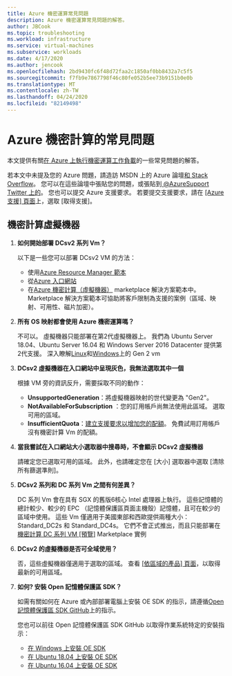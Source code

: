 ```yaml
---
title: Azure 機密運算常見問題
description: Azure 機密運算常見問題的解答。
author: JBCook
ms.topic: troubleshooting
ms.workload: infrastructure
ms.service: virtual-machines
ms.subservice: workloads
ms.date: 4/17/2020
ms.author: jencook
ms.openlocfilehash: 2bd9430fc6f48d72faa2c1850af0bb8432a7c5f5
ms.sourcegitcommit: f7fb9e7867798f46c80fe052b5ee73b9151b0e0b
ms.translationtype: MT
ms.contentlocale: zh-TW
ms.lasthandoff: 04/24/2020
ms.locfileid: "82149498"
---
```

# <a name="frequently-asked-questions-for-azure-confidential-computing"></a>Azure 機密計算的常見問題

本文提供有關[在 Azure 上執行機密運算工作負載](overview.md)的一些常見問題的解答。

若本文中未提及您的 Azure 問題，請造訪 MSDN 上的 Azure 論壇[和 Stack Overflow](https://azure.microsoft.com/support/forums/)。 您可以在這些論壇中張貼您的問題，或張貼到[ @AzureSupport Twitter 上的](https://twitter.com/AzureSupport)。 您也可以提交 Azure 支援要求。 若要提交支援要求，請在 [ [Azure 支援] 頁面](https://azure.microsoft.com/support/options/)上，選取 [取得支援]。

## <a name="confidential-computing-virtual-machines"></a>機密計算虛擬機器<a id="vm-faq"></a>

1. **如何開始部署 DCsv2 系列 Vm？**

   以下是一些您可以部署 DCsv2 VM 的方法：
   - 使用[Azure Resource Manager 範本](../virtual-machines/windows/template-description.md)
   - 從[Azure 入口網站](https://portal.azure.com/#create/hub)
   - 在[Azure 機密計算（虛擬機器）](https://azuremarketplace.microsoft.com/marketplace/apps/microsoft-azure-compute.acc-virtual-machine-v2?tab=overview) marketplace 解決方案範本中。 Marketplace 解決方案範本可協助將客戶限制為支援的案例（區域、映射、可用性、磁片加密）。 

1. **所有 OS 映射都會使用 Azure 機密運算嗎？**

   不可以。 虛擬機器只能部署在第2代虛擬機器上。 我們為 Ubuntu Server 18.04、Ubuntu Server 16.04 和 Windows Server 2016 Datacenter 提供第2代支援。 深入瞭解[Linux](../virtual-machines/linux/generation-2.md)和[Windows](../virtual-machines/windows/generation-2.md)上的 Gen 2 vm

1. **DCsv2 虛擬機器在入口網站中呈現灰色，我無法選取其中一個**

   根據 VM 旁的資訊反升，需要採取不同的動作：
    -   **UnsupportedGeneration**：將虛擬機器映射的世代變更為 "Gen2"。
    -   **NotAvailableForSubscription** ：您的訂用帳戶尚無法使用此區域。 選取可用的區域。
    -   **InsufficientQuota**：[建立支援要求以增加您的配額](../azure-portal/supportability/per-vm-quota-requests.md)。 免費試用訂用帳戶沒有機密計算 Vm 的配額。 

1. **當我嘗試在入口網站大小選取器中搜尋時，不會顯示 DCsv2 虛擬機器**

   請確定您已選取可用的區域。 此外，也請確定您在 [大小] 選取器中選取 [清除所有篩選準則]。 

1. **DCsv2 系列和 DC 系列 Vm 之間有何差異？**

   DC 系列 Vm 會在具有 SGX 的舊版6核心 Intel 處理器上執行。 這些記憶體的總計較少、較少的 EPC （記憶體保護區頁面主機殼）記憶體，且可在較少的區域中使用。 這些 Vm 僅適用于美國東部和西歐提供兩種大小： Standard_DC2s 和 Standard_DC4s。 它們不會正式推出，而且只能部署在[機密計算 DC 系列 VM [預覽]](https://azuremarketplace.microsoft.com/marketplace/apps/microsoft-azure-compute.confidentialcompute?tab=Overview) Marketplace 實例

1. **DCsv2 的虛擬機器是否可全域使用？**

   否，這些虛擬機器僅適用于選取的區域。 查看 [[依區域的產品] 頁面](https://azure.microsoft.com/global-infrastructure/services/?products=virtual-machines)，以取得最新的可用區域。 

1. **如何? 安裝 Open 記憶體保護區 SDK？**
   
   如需有關如何在 Azure 或內部部署電腦上安裝 OE SDK 的指示，請遵循[Open 記憶體保護區 SDK GitHub](https://github.com/openenclave/openenclave)上的指示。
     
   您也可以前往 Open 記憶體保護區 SDK GitHub 以取得作業系統特定的安裝指示：
     - [在 Windows 上安裝 OE SDK](https://github.com/openenclave/openenclave/blob/master/docs/GettingStartedDocs/install_oe_sdk-Windows.md)
     - [在 Ubuntu 18.04 上安裝 OE SDK](https://github.com/openenclave/openenclave/blob/master/docs/GettingStartedDocs/install_oe_sdk-Ubuntu_18.04.md)
     - [在 Ubuntu 16.04 上安裝 OE SDK](https://github.com/openenclave/openenclave/blob/master/docs/GettingStartedDocs/install_oe_sdk-Ubuntu_16.04.md)
